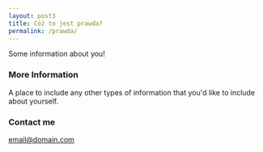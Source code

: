 ```yaml
---
layout: post3
title: Cóż to jest prawda?
permalink: /prawda/
---
```


Some information about you!

### More Information

A place to include any other types of information that you'd like to include about yourself.

### Contact me

[email@domain.com](mailto:email@domain.com)
